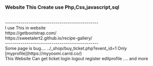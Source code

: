 <h3>Website This Create use Php,Css,javascript,sql</h3>
<br>
<a>------------------------------------------------</a>
<br>
I use This in website
<br>
https://getbootstrap.com/
<br>
https://sweetalert2.github.io/recipe-gallery/
<br>
<a>------------------------------------------------</a>
<br>
Some page is bug.... 
../_shop/buy_ticket.php?event_id=1 Only
<br>
[myprofile](https://myyoomi.carrd.co/)
<br>
This Website Can get ticket login logout register editprofile .... and more

